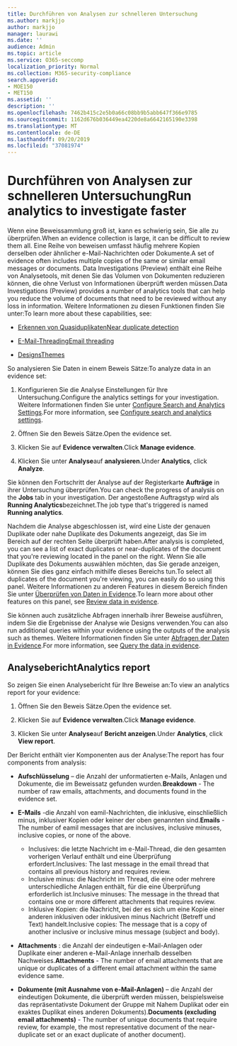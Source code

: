 ```yaml
---
title: Durchführen von Analysen zur schnelleren Untersuchung
ms.author: markjjo
author: markjjo
manager: laurawi
ms.date: ''
audience: Admin
ms.topic: article
ms.service: O365-seccomp
localization_priority: Normal
ms.collection: M365-security-compliance
search.appverid:
- MOE150
- MET150
ms.assetid: ''
description: ''
ms.openlocfilehash: 7462b415c2e5b0a66c08bb9b5abb647f366e9785
ms.sourcegitcommit: 1162d676b036449ea4220de8a6642165190e3398
ms.translationtype: MT
ms.contentlocale: de-DE
ms.lasthandoff: 09/20/2019
ms.locfileid: "37081974"
---
```

# <a name="run-analytics-to-investigate-faster"></a><span data-ttu-id="d93ac-102">Durchführen von Analysen zur schnelleren Untersuchung</span><span class="sxs-lookup"><span data-stu-id="d93ac-102">Run analytics to investigate faster</span></span>

<span data-ttu-id="d93ac-103">Wenn eine Beweissammlung groß ist, kann es schwierig sein, Sie alle zu überprüfen.</span><span class="sxs-lookup"><span data-stu-id="d93ac-103">When an evidence collection is large, it can be difficult to review them all.</span></span> <span data-ttu-id="d93ac-104">Eine Reihe von beweisen umfasst häufig mehrere Kopien derselben oder ähnlicher e-Mail-Nachrichten oder Dokumente.</span><span class="sxs-lookup"><span data-stu-id="d93ac-104">A set of evidence often includes multiple copies of the same or similar email messages or documents.</span></span> <span data-ttu-id="d93ac-105">Data Investigations (Preview) enthält eine Reihe von Analysetools, mit denen Sie das Volumen von Dokumenten reduzieren können, die ohne Verlust von Informationen überprüft werden müssen.</span><span class="sxs-lookup"><span data-stu-id="d93ac-105">Data Investigations (Preview) provides a number of analytics tools that can help you reduce the volume of documents that need to be reviewed without any loss in information.</span></span> <span data-ttu-id="d93ac-106">Weitere Informationen zu diesen Funktionen finden Sie unter:</span><span class="sxs-lookup"><span data-stu-id="d93ac-106">To learn more about these capabilities, see:</span></span>

- [<span data-ttu-id="d93ac-107">Erkennen von Quasiduplikaten</span><span class="sxs-lookup"><span data-stu-id="d93ac-107">Near duplicate detection</span></span>](near-duplicates.md)

- [<span data-ttu-id="d93ac-108">E-Mail-Threading</span><span class="sxs-lookup"><span data-stu-id="d93ac-108">Email threading</span></span>](email-threading.md)

- [<span data-ttu-id="d93ac-109">Designs</span><span class="sxs-lookup"><span data-stu-id="d93ac-109">Themes</span></span>](themes.md)

<span data-ttu-id="d93ac-110">So analysieren Sie Daten in einem Beweis Sätze:</span><span class="sxs-lookup"><span data-stu-id="d93ac-110">To analyze data in an evidence set:</span></span>

1. <span data-ttu-id="d93ac-111">Konfigurieren Sie die Analyse Einstellungen für Ihre Untersuchung.</span><span class="sxs-lookup"><span data-stu-id="d93ac-111">Configure the analytics settings for your investigation.</span></span> <span data-ttu-id="d93ac-112">Weitere Informationen finden Sie unter [Configure Search and Analytics Settings](configure-search-analytics-settings.md).</span><span class="sxs-lookup"><span data-stu-id="d93ac-112">For more information, see [Configure search and analytics settings](configure-search-analytics-settings.md).</span></span>

2. <span data-ttu-id="d93ac-113">Öffnen Sie den Beweis Sätze.</span><span class="sxs-lookup"><span data-stu-id="d93ac-113">Open the evidence set.</span></span>

3. <span data-ttu-id="d93ac-114">Klicken Sie auf **Evidence verwalten**.</span><span class="sxs-lookup"><span data-stu-id="d93ac-114">Click **Manage evidence**.</span></span>

4. <span data-ttu-id="d93ac-115">Klicken Sie unter **Analyse**auf **analysieren**.</span><span class="sxs-lookup"><span data-stu-id="d93ac-115">Under **Analytics**, click **Analyze**.</span></span>

<span data-ttu-id="d93ac-116">Sie können den Fortschritt der Analyse auf der Registerkarte **Aufträge** in ihrer Untersuchung überprüfen.</span><span class="sxs-lookup"><span data-stu-id="d93ac-116">You can check the progress of analysis on the **Jobs** tab in your investigation.</span></span> <span data-ttu-id="d93ac-117">Der angestoßene Auftragstyp wird als **Running Analytics**bezeichnet.</span><span class="sxs-lookup"><span data-stu-id="d93ac-117">The job type that's triggered is named **Running analytics**.</span></span>

 <span data-ttu-id="d93ac-118">Nachdem die Analyse abgeschlossen ist, wird eine Liste der genauen Duplikate oder nahe Duplikate des Dokuments angezeigt, das Sie im Bereich auf der rechten Seite überprüft haben.</span><span class="sxs-lookup"><span data-stu-id="d93ac-118">After analysis is completed, you can see a list of exact duplicates or near-duplicates of the document that you're reviewing located in the panel on the right.</span></span> <span data-ttu-id="d93ac-119">Wenn Sie alle Duplikate des Dokuments auswählen möchten, das Sie gerade anzeigen, können Sie dies ganz einfach mithilfe dieses Bereichs tun.</span><span class="sxs-lookup"><span data-stu-id="d93ac-119">To select all duplicates of the document you're viewing, you can easily do so using this panel.</span></span> <span data-ttu-id="d93ac-120">Weitere Informationen zu anderen Features in diesem Bereich finden Sie unter [Überprüfen von Daten in Evidence](review-data-in-evidence.md).</span><span class="sxs-lookup"><span data-stu-id="d93ac-120">To learn more about other features on this panel, see [Review data in evidence](review-data-in-evidence.md).</span></span> 

<span data-ttu-id="d93ac-121">Sie können auch zusätzliche Abfragen innerhalb ihrer Beweise ausführen, indem Sie die Ergebnisse der Analyse wie Designs verwenden.</span><span class="sxs-lookup"><span data-stu-id="d93ac-121">You can also run additional queries within your evidence using the outputs of the analysis such as themes.</span></span> <span data-ttu-id="d93ac-122">Weitere Informationen finden Sie unter [Abfragen der Daten in Evidence](evidence-query.md).</span><span class="sxs-lookup"><span data-stu-id="d93ac-122">For more information, see [Query the data in evidence](evidence-query.md).</span></span>

## <a name="analytics-report"></a><span data-ttu-id="d93ac-123">Analysebericht</span><span class="sxs-lookup"><span data-stu-id="d93ac-123">Analytics report</span></span>

<span data-ttu-id="d93ac-124">So zeigen Sie einen Analysebericht für Ihre Beweise an:</span><span class="sxs-lookup"><span data-stu-id="d93ac-124">To view an analytics report for your evidence:</span></span>

1. <span data-ttu-id="d93ac-125">Öffnen Sie den Beweis Sätze.</span><span class="sxs-lookup"><span data-stu-id="d93ac-125">Open the evidence set.</span></span>

2. <span data-ttu-id="d93ac-126">Klicken Sie auf **Evidence verwalten**.</span><span class="sxs-lookup"><span data-stu-id="d93ac-126">Click **Manage evidence**.</span></span>

3. <span data-ttu-id="d93ac-127">Klicken Sie unter **Analyse**auf **Bericht anzeigen**.</span><span class="sxs-lookup"><span data-stu-id="d93ac-127">Under **Analytics**, click **View report**.</span></span>

<span data-ttu-id="d93ac-128">Der Bericht enthält vier Komponenten aus der Analyse:</span><span class="sxs-lookup"><span data-stu-id="d93ac-128">The report has four components from analysis:</span></span>

- <span data-ttu-id="d93ac-129">**Aufschlüsselung** – die Anzahl der unformatierten e-Mails, Anlagen und Dokumente, die im Beweissatz gefunden wurden.</span><span class="sxs-lookup"><span data-stu-id="d93ac-129">**Breakdown** - The number of raw emails, attachments, and documents found in the evidence set.</span></span>

- <span data-ttu-id="d93ac-130">**E-Mails** -die Anzahl von eamil-Nachrichten, die inklusive, einschließlich minus, inklusiver Kopien oder keiner der oben genannten sind.</span><span class="sxs-lookup"><span data-stu-id="d93ac-130">**Emails** - The number of eamil messages that are inclusives, inclusive minuses, inclusive copies, or none of the above.</span></span>
   - <span data-ttu-id="d93ac-131">Inclusives: die letzte Nachricht im e-Mail-Thread, die den gesamten vorherigen Verlauf enthält und eine Überprüfung erfordert.</span><span class="sxs-lookup"><span data-stu-id="d93ac-131">Inclusives: The last message in the email thread that contains all previous history and requires review.</span></span>
   - <span data-ttu-id="d93ac-132">Inclusive minus: die Nachricht im Thread, die eine oder mehrere unterschiedliche Anlagen enthält, für die eine Überprüfung erforderlich ist.</span><span class="sxs-lookup"><span data-stu-id="d93ac-132">Inclusive minuses: The message in the thread that contains one or more different attachments that requires review.</span></span>
   - <span data-ttu-id="d93ac-133">Inklusive Kopien: die Nachricht, bei der es sich um eine Kopie einer anderen inklusiven oder inklusiven minus Nachricht (Betreff und Text) handelt.</span><span class="sxs-lookup"><span data-stu-id="d93ac-133">Inclusive copies: The message that is a copy of another inclusive or inclusive minus message (subject and body).</span></span>

- <span data-ttu-id="d93ac-134">**Attachments** : die Anzahl der eindeutigen e-Mail-Anlagen oder Duplikate einer anderen e-Mail-Anlage innerhalb desselben Nachweises.</span><span class="sxs-lookup"><span data-stu-id="d93ac-134">**Attachments** - The number of email attachments that are unique or duplicates of a different email attachment within the same evidence same.</span></span>

- <span data-ttu-id="d93ac-135">**Dokumente (mit Ausnahme von e-Mail-Anlagen)** – die Anzahl der eindeutigen Dokumente, die überprüft werden müssen, beispielsweise das repräsentativste Dokument der Gruppe mit Nahem Duplikat oder ein exaktes Duplikat eines anderen Dokuments).</span><span class="sxs-lookup"><span data-stu-id="d93ac-135">**Documents (excluding email attachments)** - The number of unique documents that require review, for example, the most representative document of the near-duplicate set or an exact duplicate of another document).</span></span>